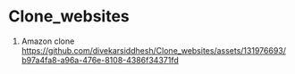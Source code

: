 # Clone_websites
1. Amazon clone
https://github.com/divekarsiddhesh/Clone_websites/assets/131976693/b97a4fa8-a96a-476e-8108-4386f34371fd

